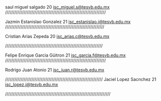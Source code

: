 ﻿saul
miguel
salgado
20
isc_miguel.s@tesvb.edu.mx
/////////////////////////////////////////////////////////////////

Jazmin
Estanislao
Gonzalez
21
isc_estanislao.j@tesvb.edu.mx
////////////////////////////////////////////////////////////////

Cristian
Arias 
Zepeda
20
isc_arias.c@tesvb.edu.mx

///////////////////////////////////////////////////////////////

Felipe Enrique
Garcia
Güitron
21
isc_garcia.f@tesvb.edu.mx
/////////////////////////////////////////////////////////////////

Rodrigo
Juan
Atonio
21
isc_juan.r@tesvb.edu.mx

///////////////////////////////////////////////////////////////
Jaciel
Lopez 
Sacnchez
21
isc_lopez.j@tesvb.edu.mx

////////////////////////////////////////////////////////////////////

